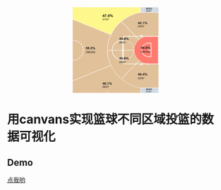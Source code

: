 
<div  align="center">   
  <img  width = "200" height = "200" src="./asset/cba.gif" align=center />
</div>

# 用canvans实现篮球不同区域投篮的数据可视化

## Demo ##
[点我哟](https://zhangkun-jser.github.io/demo/cba)